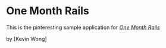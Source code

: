 # One Month Rails

This is the pinteresting sample application for
[*One Month Rails*](http://onemonthrails.com)

by [Kevin Wong]